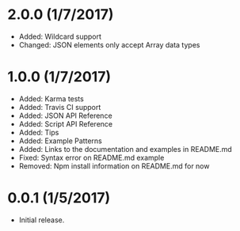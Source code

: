 # 2.0.0 (1/7/2017)

* Added: Wildcard support
* Changed: JSON elements only accept Array data types

# 1.0.0 (1/7/2017)

* Added: Karma tests
* Added: Travis CI support
* Added: JSON API Reference
* Added: Script API Reference
* Added: Tips
* Added: Example Patterns
* Added: Links to the documentation and examples in README.md
* Fixed: Syntax error on README.md example
* Removed: Npm install information on README.md for now

# 0.0.1 (1/5/2017)

* Initial release.

